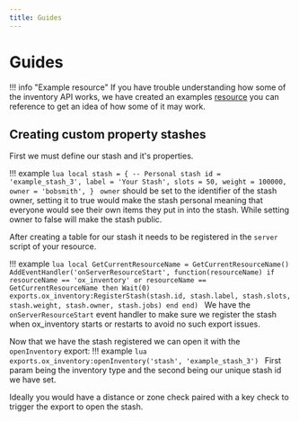 ```yaml
---
title: Guides
---
```


# Guides

!!! info "Example resource"
    If you have trouble understanding how some of the inventory API works, we have created
    an examples [resource](https://github.com/overextended/ox_inventory_examples/blob/main) you can reference to get an idea of how some of it may work.

## Creating custom property stashes

First we must define our stash and it's properties.

!!! example
    ```lua
    local stash = {
        -- Personal stash
        id = 'example_stash_3',
        label = 'Your Stash',
        slots = 50,
        weight = 100000,
        owner = 'bobsmith',
    }
    ```
`owner` should be set to the identifier of the stash owner, setting it to true
would make the stash personal meaning that everyone would see their own items they put in into the stash.
While setting owner to false will make the stash public.

After creating a table for our stash it needs to be registered in the `server` script of your resource.

!!! example
    ```lua
    local GetCurrentResourceName = GetCurrentResourceName()
    AddEventHandler('onServerResourceStart', function(resourceName)
        if resourceName == 'ox_inventory' or resourceName == GetCurrentResourceName then
            Wait(0)
            exports.ox_inventory:RegisterStash(stash.id, stash.label, stash.slots, stash.weight, stash.owner, stash.jobs)
        end
    end)
    ```
We have the `onServerResourceStart` event handler to make sure we register the stash when ox_inventory starts or restarts to avoid
no such export issues.

Now that we have the stash registered we can open it with the `openInventory` export:
!!! example
    ```lua
    exports.ox_inventory:openInventory('stash', 'example_stash_3')
    ```
First param being the inventory type and the second being our unique stash id we have set.

Ideally you would have a distance or zone check paired with a key check to trigger the export to open the stash.